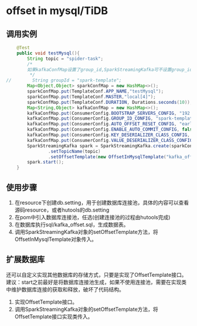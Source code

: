 # offset in mysql/TiDB

## 调用实例

``` java
    @Test
    public void testMysql(){
        String topic = "spider-task";
        /*
        如果kafkaConfMap设置了group_id,SparkStreamingKafka可不设置group_id
         */
//        String groupId = "spark-template";
        Map<Object,Object> sparkConfMap = new HashMap<>();
        sparkConfMap.put(TemplateConf.APP_NAME,"testMysql");
        sparkConfMap.put(TemplateConf.MASTER,"local[4]");
        sparkConfMap.put(TemplateConf.DURATION, Durations.seconds(10));
        Map<String,Object> kafkaConfMap = new HashMap<>();
        kafkaConfMap.put(ConsumerConfig.BOOTSTRAP_SERVERS_CONFIG, "192.168.2.58:9092,192.168.2.58:10092,192.168.2.58:11092");
        kafkaConfMap.put(ConsumerConfig.GROUP_ID_CONFIG, "spark-template");
        kafkaConfMap.put(ConsumerConfig.AUTO_OFFSET_RESET_CONFIG, "earliest");
        kafkaConfMap.put(ConsumerConfig.ENABLE_AUTO_COMMIT_CONFIG, false);
        kafkaConfMap.put(ConsumerConfig.KEY_DESERIALIZER_CLASS_CONFIG, StringDeserializer.class);
        kafkaConfMap.put(ConsumerConfig.VALUE_DESERIALIZER_CLASS_CONFIG, StringDeserializer.class);
        SparkStreamingKafka spark = SparkStreamingKafka.create(sparkConfMap, kafkaConfMap)
                .setTopicName(topic)
                .setOffsetTemplate(new OffsetInMysqlTemplate("kafka_offset"));
        spark.start();
    }
```

## 使用步骤

1. 在resource下创建db.setting，用于创建数据库连接池，具体的内容可以查看源码resource，或者hutools的db.setting
2. 在pom中引入数据库连接池，任选(创建连接池的过程由hutools完成)
3. 在数据库执行sql/kafka_offset.sql，生成数据表。
3. 调用SparkStreamingKafka对象的setOffsetTemplate方法，将OffsetInMysqlTemplate对象传入。

## 扩展数据库

还可以自定义实现其他数据库的存储方式，只要是实现了OffsetTemplate接口。
建议：start之前最好是将数据库连接池生成，如果不使用连接池，需要在实现类中维护数据库连接的获取和释放，破坏了代码结构。
1. 实现OffsetTemplate接口。
2. 调用SparkStreamingKafka对象的setOffsetTemplate方法，将OffsetTemplate接口实现类传入。
